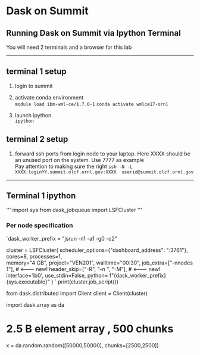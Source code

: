 # Dask on Summit


## Running Dask on Summit via Ipython Terminal
You will need 2 terminals and a browser for this lab
___
## terminal 1 setup
1. login to summit
2. activate conda environment<br> 
`module load ibm-wml-ce/1.7.0-1`
`conda activate wmlce17-ornl`

3. launch ipython <br>
`ipython`


## terminal 2 setup
1. forward ssh ports from login node to your laptop.  Here XXXX should be an unused port on the system.  Use 7777 as example<br> Pay attention to making sure the right 
`ssh -N -L XXXX:loginYY.summit.olcf.ornl.gov:XXXX  userid@summit.olcf.ornl.gov`<br>

----
## Terminal 1 ipython

'''
import sys
from dask_jobqueue import LSFCluster
'''

### Per node specification
`dask_worker_prefix = "jsrun -n1 -a1 -g0 -c2"

cluster = LSFCluster(
    scheduler_options={"dashboard_address": ":3761"},
    cores=8,
    processes=1,     
    memory="4 GB",
    project="VEN201",
    walltime="00:30",
    job_extra=["-nnodes 1"],          # <--- new!
    header_skip=["-R", "-n ", "-M"],  # <--- new!
    interface='ib0',
    use_stdin=False,
    python= f"{dask_worker_prefix} {sys.executable}"
)
`
print(cluster.job_script())

from dask.distributed import Client
client = Client(cluster)



import dask.array as da
# 2.5 B element array , 500 chunks
x = da.random.random([50000,50000], chunks=[2500,2500])



